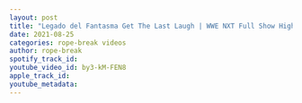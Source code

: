 ```yaml
---
layout: post
title: "Legado del Fantasma Get The Last Laugh | WWE NXT Full Show Highlights"
date: 2021-08-25
categories: rope-break videos
author: rope-break
spotify_track_id: 
youtube_video_id: by3-kM-FEN8
apple_track_id: 
youtube_metadata: 
---
```

